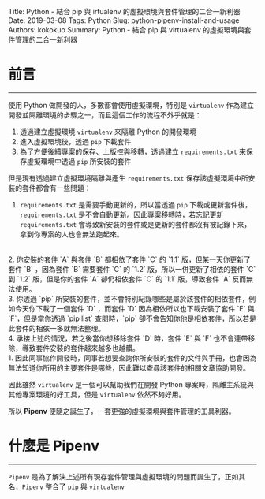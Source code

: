 Title: Python - 結合 pip 與 irtualenv 的虛擬環境與套件管理的二合一新利器
Date: 2019-03-08
Tags: Python
Slug: python-pipenv-install-and-usage
Authors: kokokuo
Summary: Python - 結合 pip 與 virtualenv 的虛擬環境與套件管理的二合一新利器

# 前言
---
使用 Python 做開發的人，多數都會使用虛擬環境，特別是 `virtualenv` 作為建立開發並隔離環境的步驟之一，而且這個工作的流程不外乎就是：

1. 透過建立虛擬環境 `virtualenv` 來隔離 Python 的開發環境
2. 進入虛擬環境後，透過 `pip` 下載套件
3. 為了方便後續專案的保存、上版控與移轉，透過建立 `requirements.txt` 來保存虛擬環境中透過 `pip` 所安裝的套件

但是現有透過建立虛擬環境隔離與產生 `requirements.txt` 保存該虛擬環境中所安裝的套件都會有一些問題：

1. `requirements.txt` 是需要手動更新的，所以當透過 `pip` 下載或更新套件後，`requirements.txt` 是不會自動更新。因此專案移轉時，若忘記更新 `requirements.txt` 會導致新安裝的套件或是更新的套件都沒有被記錄下來，拿到你專案的人也會無法跑起來。
<br/>
2. 你安裝的套件 `A` 與套件 `B` 都相依了套件 `C` 的 `1.1` 版，但某一天你更新了套件 `B` ，因為套件 `B` 需要套件 `C` 的 `1.2` 版，所以一併更新了相依的套件 `C` 到 `1.2` 版，但是你的套件 `A` 卻仍相依套件 `C` 的 `1.1` 版，導致套件 `A` 反而無法使用。
<br/>
3. 你透過 `pip` 所安裝的套件，並不會特別紀錄哪些是屬於該套件的相依套件，例如今天你下載了一個套件 `D` ，而套件 `D` 因為相依所以也下載安裝了套件 `E` 與 `F`，但是當你透過 `pip list` 查閱時，`pip` 卻不會告知你他是相依套件，所以若是此套件的相依一多就無法整理。
<br>
4. 承接上述的情況，若之後當你想移除套件 `D` 時，套件 `E` 與 `F` 也不會連帶移除，導致套件安裝的套件越來越多也越髒。
<br/>
1. 因此同事協作開發時，同事若想要查詢你所安裝的套件的文件與手冊，也會因為無法知道你所用的主要套件是哪些，因此難以查尋該套件的相關文章協助開發。

因此雖然 `virtualenv` 是一個可以幫助我們在開發 Python 專案時，隔離主系統與其他專案環境的好工具，但是 `virtualenv` 依然不夠好用。

所以 **Pipenv** 便隨之誕生了，一套更強的虛擬環境與套件管理的工具利器。

# 什麼是 Pipenv
---
`Pipenv` 是為了解決上述所有現存套件管理與虛擬環境的問題而誕生了，正如其名，`Pipenv` 整合了 `pip` 與 `virtualenv`

 